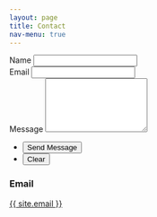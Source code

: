 ```yaml
---
layout: page
title: Contact
nav-menu: true
---
```



<!-- Contact -->
<section id="contact">
    <div class="inner">
        <section>
            <form action="https://formspree.io/{{ site.email }}" method="POST">
                <div class="field half first">
                    <label for="name">Name</label>
                    <input type="text" name="name" id="name" />
                </div>
                <div class="field half">
                    <label for="email">Email</label>
                    <input type="text" name="_replyto" id="email" />
                </div>
                <div class="field">
                    <label for="message">Message</label>
                    <textarea name="message" id="message" rows="6"></textarea>
                </div>
                <ul class="actions">
                    <li><input type="submit" value="Send Message" class="special" /></li>
                    <li><input type="reset" value="Clear" /></li>
                </ul>
            </form>
        </section>
        <section class="split">
            <section>
                <div class="contact-method">
                    <span class="icon alt fa-envelope"></span>
                    <h3>Email</h3>
                    <a href="mailto:{{ site.email }}">{{ site.email }}</a>
                </div>
            </section>
        </section>
    </div>
</section>
